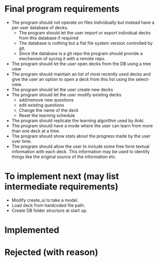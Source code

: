 # Final program requirements

- The program should not operate on files individually but instead have a per user database of decks.
    - The program should let the user import or export individual decks from this database if required
    - The database is nothing but a flat file system version controlled by git.
    - Since the database is a git repo the program should provide a mechanism of sycing it with a remote repo.
- The program should let the user open decks from the DB using a tree view
- The program should maintain an list of most recently used decks and give the user an option to open a deck from this list using the select-view.
- The program should let the user create new decks
- The program should let the user modify existing decks
    - add/remove new questions
    - edit existing questions
    - Change the name of the deck
    - Reset the learning schedule
- The program should replicate the learning algorithm used by Anki.
- The program should have a mode where the user can learn from more than one deck at a time.
- The program should show stats about the progress made by the user over time.
- The program should allow the user to include some free form textual information with each deck. This information may be used to identify things like the original source of the information etc.

# To implement next (may list intermediate requirements)
- Modify create_ui to take a model.
- Load deck from hardcoded file path.
- Create DB folder structure at start up.

# Implemented

# Rejected (with reason)
